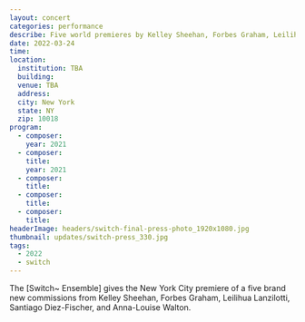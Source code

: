 ```yaml
---
layout: concert
categories: performance
describe: Five world premieres by Kelley Sheehan, Forbes Graham, Leilihua Lanzilotti, Santiago Diez-Fischer, and Anna-Louise Walton.
date: 2022-03-24
time:
location:
  institution: TBA
  building:
  venue: TBA
  address:
  city: New York
  state: NY
  zip: 10018
program:
  - composer:
    year: 2021
  - composer:
    title:
    year: 2021
  - composer:
    title:
  - composer:
    title:
  - composer:
    title:
headerImage: headers/switch-final-press-photo_1920x1080.jpg
thumbnail: updates/switch-press_330.jpg
tags:
  - 2022
  - switch
---
```


The [Switch~ Ensemble] gives the New York City premiere of a five brand new commissions from Kelley Sheehan, Forbes Graham, Leilihua Lanzilotti, Santiago Diez-Fischer, and Anna-Louise Walton.
